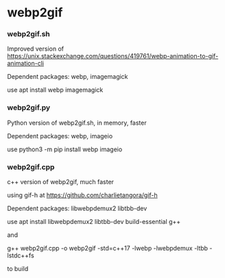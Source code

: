 # webp2gif

### webp2gif.sh

Improved version of https://unix.stackexchange.com/questions/419761/webp-animation-to-gif-animation-cli

Dependent packages: webp, imagemagick

use apt install webp imagemagick




### webp2gif.py

Python version of webp2gif.sh, in memory, faster

Dependent packages: webp, imageio

use python3 -m pip install webp imageio




### webp2gif.cpp

c++ version of webp2gif, much faster

using gif-h at https://github.com/charlietangora/gif-h

Dependent packages: libwebpdemux2 libtbb-dev

use apt install libwebpdemux2 libtbb-dev build-essential g++

and

g++ webp2gif.cpp -o webp2gif -std=c++17 -lwebp -lwebpdemux -ltbb -lstdc++fs

to build
